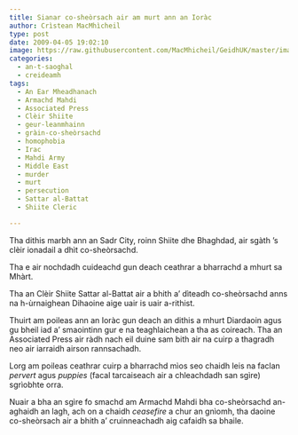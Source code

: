 ```yaml
---
title: Sianar co-sheòrsach air am murt ann an Ioràc
author: Crìstean MacMhìcheil
type: post
date: 2009-04-05 19:02:10
image: https://raw.githubusercontent.com/MacMhicheil/GeidhUK/master/images/.jpg
categories:
  - an-t-saoghal
  - creideamh
tags:
  - An Ear Mheadhanach
  - Armachd Mahdi
  - Associated Press
  - Clèir Shiite
  - geur-leanmhainn
  - gràin-co-sheòrsachd
  - homophobia
  - Irac
  - Mahdi Army
  - Middle East
  - murder
  - murt
  - persecution
  - Sattar al-Battat
  - Shiite Cleric

---
```

Tha dithis marbh ann an Sadr City, roinn Shiite dhe Bhaghdad, air sgàth &#8217;s clèir ionadail a dhìt co-sheòrsachd.

<!--more-->

Tha e air nochdadh cuideachd gun deach ceathrar a bharrachd a mhurt sa Mhàrt.

Tha an Clèir Shiite Sattar al-Battat air a bhith a&#8217; dìteadh co-sheòrsachd anns na h-ùrnaighean Dihaoine aige uair is uair a-rithist.

Thuirt am poileas ann an Ioràc gun deach an dithis a mhurt Diardaoin agus gu bheil iad a&#8217; smaointinn gur e na teaghlaichean a tha as coireach. Tha an Associated Press air ràdh nach eil duine sam bith air na cuirp a thagradh neo air iarraidh airson rannsachadh.

Lorg am poileas ceathrar cuirp a bharrachd mìos seo chaidh leis na faclan _pervert_ agus _puppies_ (facal tarcaiseach air a chleachdadh san sgìre) sgrìobhte orra.

Nuair a bha an sgìre fo smachd am Armachd Mahdi bha co-sheòrsachd an-aghaidh an lagh, ach on a chaidh _ceasefire_ a chur an gnìomh, tha daoine co-sheòrsach air a bhith a&#8217; cruinneachadh aig cafaidh sa bhaile.
